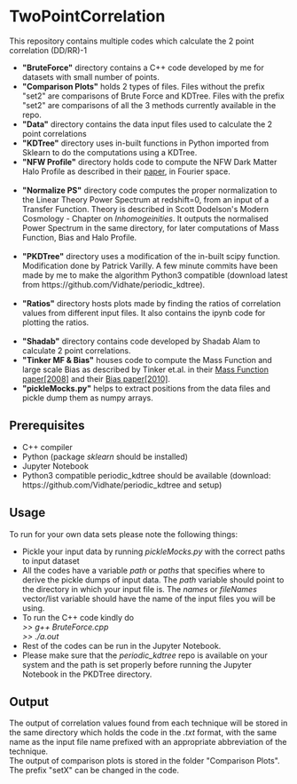 # TwoPointCorrelation
This repository contains multiple codes which calculate the 2 point correlation (DD/RR)-1<br>
<ul>
  <li><b>"BruteForce"</b> directory contains a C++ code developed by me for datasets with small number of points.<br></li>
  
  <li><b>"Comparison Plots"</b> holds 2 types of files. Files without the prefix "set2" are comparisons of Brute Force and KDTree. Files with the prefix "set2" are comparisons of all the 3 methods currently available in the repo.<br></li>
  
  <li><b>"Data"</b> directory contains the data input files used to calculate the 2 point correlations</li>
  
  <li><b>"KDTree"</b> directory uses in-built functions in Python imported from Sklearn to do the computations using a KDTree. <br></li>
  
  <li><b>"NFW Profile"</b> directory holds code to compute the NFW Dark Matter Halo Profile as described in their <a href="https://arxiv.org/abs/astro-ph/9508025">paper</a>, in Fourier space.</li><br>
  
  <li><b>"Normalize PS"</b> directory code computes the proper normalization to the Linear Theory Power Spectrum at redshift=0, from an input of a Transfer Function. Theory is described in Scott Dodelson's Modern Cosmology - Chapter on <i>Inhomogeinities</i>. It outputs the normalised Power Spectrum in the same directory, for later computations of Mass Function, Bias and Halo Profile. </li><br>
  
<li><b>"PKDTree"</b> directory uses a modification of the in-built scipy function. Modification done by Patrick Varilly. A few minute commits have been made by me to make the algorithm Python3 compatible (download latest from https://github.com/Vidhate/periodic_kdtree).</li><br>

<li><b>"Ratios"</b> directory hosts plots made by finding the ratios of correlation values from different input files. It also contains the ipynb code for plotting the ratios.</li><br>

<li><b>"Shadab"</b> directory contains code developed by Shadab Alam to calculate 2 point correlations.<br>

<li><b>"Tinker MF & Bias"</b> houses code to compute the Mass Function and large scale Bias as described by Tinker et.al. in their <a href="https://arxiv.org/abs/0803.2706">Mass Function paper[2008]</a> and their <a href="https://arxiv.org/abs/1001.3162">Bias paper[2010]</a>.</li>
  
<li><b>"pickleMocks.py"</b> helps to extract positions from the data files and pickle dump them as numpy arrays.<br>
</ul>

## Prerequisites
<ul>
  <li>C++ compiler
  <li>Python (package <i>sklearn</i> should be installed)
  <li>Jupyter Notebook
  <li>Python3 compatible periodic_kdtree should be available (download: https://github.com/Vidhate/periodic_kdtree and setup)
</ul>

## Usage
To run for your own data sets please note the following things:
<ul>
  <li>Pickle your input data by running <i>pickleMocks.py</i> with the correct paths to input dataset</li>
  <li>All the codes have a variable <i>path</i> or <i>paths</i> that specifies where to derive the pickle dumps of input data. The <i>path</i> variable should point to the directory in which your input file is. The <i>names</i> or <i>fileNames</i> vector/list variable should have the name of the input files you will be using.</li>
  <li>To run the C++ code kindly do <br>
    <i> >> g++ BruteForce.cpp<br>
      >> ./a.out</i>
  </li>
  <li>Rest of the codes can be run in the Jupyter Notebook.</li>
  <li>Please make sure that the <i>periodic_kdtree</i> repo is available on your system and the path is set properly before running the Jupyter Notebook in the PKDTree directory.</li>
</ul>
  
## Output
The output of correlation values found from each technique will be stored in the same directory which holds the code in the <i>.txt</i> format, with the same name as the input file name prefixed with an appropriate abbreviation of the technique.<br>
The output of comparison plots is stored in the folder "Comparison Plots". The prefix "setX" can be changed in the code.
